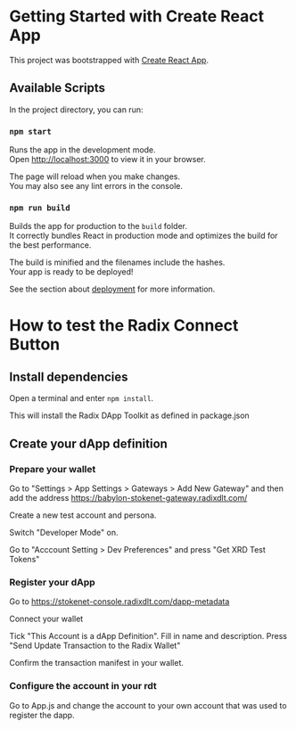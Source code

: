 # Getting Started with Create React App

This project was bootstrapped with [Create React App](https://github.com/facebook/create-react-app).

## Available Scripts

In the project directory, you can run:

### `npm start`

Runs the app in the development mode.\
Open [http://localhost:3000](http://localhost:3000) to view it in your browser.

The page will reload when you make changes.\
You may also see any lint errors in the console.

### `npm run build`

Builds the app for production to the `build` folder.\
It correctly bundles React in production mode and optimizes the build for the best performance.

The build is minified and the filenames include the hashes.\
Your app is ready to be deployed!

See the section about [deployment](https://facebook.github.io/create-react-app/docs/deployment) for more information.

# How to test the Radix Connect Button

## Install dependencies
Open a terminal and enter `npm install`.

This will install the Radix DApp Toolkit as defined in package.json

## Create your dApp definition

### Prepare your wallet
Go to "Settings > App Settings > Gateways > Add New Gateway" and then add the address  https://babylon-stokenet-gateway.radixdlt.com/

Create a new test account and persona.

Switch "Developer Mode" on.

Go to "Acccount Setting > Dev Preferences" and press "Get XRD Test Tokens"

### Register your dApp
Go to https://stokenet-console.radixdlt.com/dapp-metadata

Connect your wallet

Tick "This Account is a dApp Definition". Fill in name and description. Press "Send Update Transaction to the Radix Wallet"

Confirm the transaction manifest in your wallet.

### Configure the account in your rdt
Go to App.js and change the account to your own account that was used to register the dapp.
